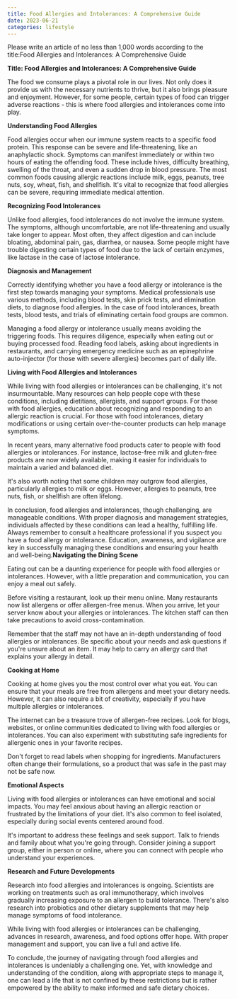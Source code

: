 ```yaml
---
title: Food Allergies and Intolerances: A Comprehensive Guide
date: 2023-06-21
categories: lifestyle
---
```


Please write an article of no less than 1,000 words according to the title:Food Allergies and Intolerances: A Comprehensive Guide

**Title: Food Allergies and Intolerances: A Comprehensive Guide**

The food we consume plays a pivotal role in our lives. Not only does it provide us with the necessary nutrients to thrive, but it also brings pleasure and enjoyment. However, for some people, certain types of food can trigger adverse reactions - this is where food allergies and intolerances come into play.

**Understanding Food Allergies**

Food allergies occur when our immune system reacts to a specific food protein. This response can be severe and life-threatening, like an anaphylactic shock. Symptoms can manifest immediately or within two hours of eating the offending food. These include hives, difficulty breathing, swelling of the throat, and even a sudden drop in blood pressure. The most common foods causing allergic reactions include milk, eggs, peanuts, tree nuts, soy, wheat, fish, and shellfish. It's vital to recognize that food allergies can be severe, requiring immediate medical attention.

**Recognizing Food Intolerances**

Unlike food allergies, food intolerances do not involve the immune system. The symptoms, although uncomfortable, are not life-threatening and usually take longer to appear. Most often, they affect digestion and can include bloating, abdominal pain, gas, diarrhea, or nausea. Some people might have trouble digesting certain types of food due to the lack of certain enzymes, like lactase in the case of lactose intolerance.

**Diagnosis and Management**

Correctly identifying whether you have a food allergy or intolerance is the first step towards managing your symptoms. Medical professionals use various methods, including blood tests, skin prick tests, and elimination diets, to diagnose food allergies. In the case of food intolerances, breath tests, blood tests, and trials of eliminating certain food groups are common.

Managing a food allergy or intolerance usually means avoiding the triggering foods. This requires diligence, especially when eating out or buying processed food. Reading food labels, asking about ingredients in restaurants, and carrying emergency medicine such as an epinephrine auto-injector (for those with severe allergies) becomes part of daily life.

**Living with Food Allergies and Intolerances**

While living with food allergies or intolerances can be challenging, it's not insurmountable. Many resources can help people cope with these conditions, including dietitians, allergists, and support groups. For those with food allergies, education about recognizing and responding to an allergic reaction is crucial. For those with food intolerances, dietary modifications or using certain over-the-counter products can help manage symptoms.

In recent years, many alternative food products cater to people with food allergies or intolerances. For instance, lactose-free milk and gluten-free products are now widely available, making it easier for individuals to maintain a varied and balanced diet.

It's also worth noting that some children may outgrow food allergies, particularly allergies to milk or eggs. However, allergies to peanuts, tree nuts, fish, or shellfish are often lifelong.

In conclusion, food allergies and intolerances, though challenging, are manageable conditions. With proper diagnosis and management strategies, individuals affected by these conditions can lead a healthy, fulfilling life. Always remember to consult a healthcare professional if you suspect you have a food allergy or intolerance. Education, awareness, and vigilance are key in successfully managing these conditions and ensuring your health and well-being.**Navigating the Dining Scene**

Eating out can be a daunting experience for people with food allergies or intolerances. However, with a little preparation and communication, you can enjoy a meal out safely.

Before visiting a restaurant, look up their menu online. Many restaurants now list allergens or offer allergen-free menus. When you arrive, let your server know about your allergies or intolerances. The kitchen staff can then take precautions to avoid cross-contamination.

Remember that the staff may not have an in-depth understanding of food allergies or intolerances. Be specific about your needs and ask questions if you're unsure about an item. It may help to carry an allergy card that explains your allergy in detail.

**Cooking at Home**

Cooking at home gives you the most control over what you eat. You can ensure that your meals are free from allergens and meet your dietary needs. However, it can also require a bit of creativity, especially if you have multiple allergies or intolerances.

The internet can be a treasure trove of allergen-free recipes. Look for blogs, websites, or online communities dedicated to living with food allergies or intolerances. You can also experiment with substituting safe ingredients for allergenic ones in your favorite recipes.

Don't forget to read labels when shopping for ingredients. Manufacturers often change their formulations, so a product that was safe in the past may not be safe now.

**Emotional Aspects**

Living with food allergies or intolerances can have emotional and social impacts. You may feel anxious about having an allergic reaction or frustrated by the limitations of your diet. It's also common to feel isolated, especially during social events centered around food.

It's important to address these feelings and seek support. Talk to friends and family about what you're going through. Consider joining a support group, either in person or online, where you can connect with people who understand your experiences.

**Research and Future Developments**

Research into food allergies and intolerances is ongoing. Scientists are working on treatments such as oral immunotherapy, which involves gradually increasing exposure to an allergen to build tolerance. There's also research into probiotics and other dietary supplements that may help manage symptoms of food intolerance.

While living with food allergies or intolerances can be challenging, advances in research, awareness, and food options offer hope. With proper management and support, you can live a full and active life.

To conclude, the journey of navigating through food allergies and intolerances is undeniably a challenging one. Yet, with knowledge and understanding of the condition, along with appropriate steps to manage it, one can lead a life that is not confined by these restrictions but is rather empowered by the ability to make informed and safe dietary choices.